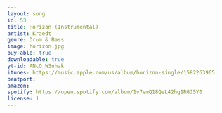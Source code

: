 ```yaml
---
layout: song
id: 53
title: Horizon (Instrumental)
artist: Kraedt
genre: Drum & Bass
image: horizon.jpg
buy-able: true
downloadable: true
yt-id: ANcO_W3nhak
itunes: https://music.apple.com/us/album/horizon-single/1582263965
beatport:
amazon:
spotify: https://open.spotify.com/album/1v7emQ18QeL42hg1RGJ5Y0
license: 1
---
```

